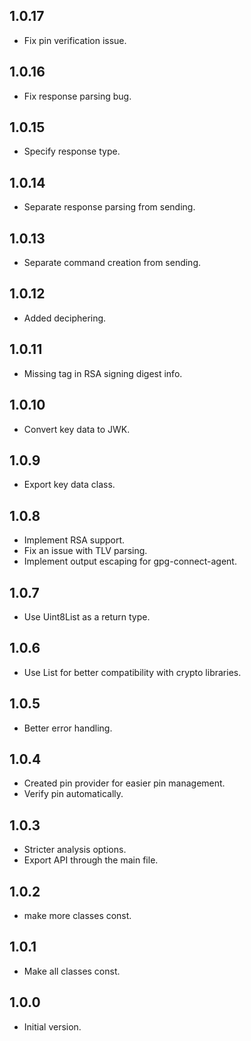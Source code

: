## 1.0.17

- Fix pin verification issue.

## 1.0.16

- Fix response parsing bug.

## 1.0.15

- Specify response type.

## 1.0.14

- Separate response parsing from sending.

## 1.0.13

- Separate command creation from sending.

## 1.0.12

- Added deciphering.

## 1.0.11

- Missing tag in RSA signing digest info.
## 1.0.10

- Convert key data to JWK.
## 1.0.9

- Export key data class.
## 1.0.8

- Implement RSA support.
- Fix an issue with TLV parsing.
- Implement output escaping for gpg-connect-agent.

## 1.0.7

- Use Uint8List as a return type.

## 1.0.6

- Use List<int> for better compatibility with crypto libraries.
## 1.0.5

- Better error handling.

## 1.0.4

- Created pin provider for easier pin management.
- Verify pin automatically.

## 1.0.3

- Stricter analysis options.
- Export API through the main file.

## 1.0.2

- make more classes const.

## 1.0.1

- Make all classes const.

## 1.0.0

- Initial version.